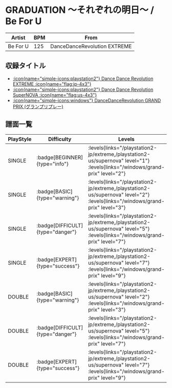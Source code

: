 # GRADUATION ～それぞれの明日～ / Be For U

|Artist|BPM|From|
|------|---|----|
|Be For U|125|DanceDanceRevolution EXTREME|

## 収録タイトル

- [:icon{name="simple-icons:playstation2"} Dance Dance Revolution EXTREME :icon{name="flag:jp-4x3"}](/playstation2-jp/extreme)
- [:icon{name="simple-icons:playstation2"} Dance Dance Revolution SuperNOVA :icon{name="flag:us-4x3"}](/playstation2-us/supernova)
- [:icon{name="simple-icons:windows"} DanceDanceRevolution GRAND PRIX (グランプリプレー)](/windows/grand-prix)

## 譜面一覧

|PlayStyle|Difficulty|Levels|Notes|Movie|
|---------|----------|------|-----|-----|
|SINGLE| :badge[BEGINNER]{type="info"}| :levels{links="/playstation2-jp/extreme,/playstation2-us/supernova" level="1"}  :levels{links="/windows/grand-prix" level="2"}|90/0||
|SINGLE| :badge[BASIC]{type="warning"}| :levels{links="/playstation2-jp/extreme,/playstation2-us/supernova" level="2"}  :levels{links="/windows/grand-prix" level="3"}|110/0||
|SINGLE| :badge[DIFFICULT]{type="danger"}| :levels{links="/playstation2-jp/extreme,/playstation2-us/supernova" level="5"}  :levels{links="/windows/grand-prix" level="7"}|192/11||
|SINGLE| :badge[EXPERT]{type="success"}| :levels{links="/playstation2-jp/extreme,/playstation2-us/supernova" level="7"}  :levels{links="/windows/grand-prix" level="9"}|274/1||
|DOUBLE| :badge[BASIC]{type="warning"}| :levels{links="/playstation2-jp/extreme,/playstation2-us/supernova" level="2"}  :levels{links="/windows/grand-prix" level="3"}|116/0||
|DOUBLE| :badge[DIFFICULT]{type="danger"}| :levels{links="/playstation2-jp/extreme,/playstation2-us/supernova" level="5"}  :levels{links="/windows/grand-prix" level="7"}|181/10||
|DOUBLE| :badge[EXPERT]{type="success"}| :levels{links="/playstation2-jp/extreme,/playstation2-us/supernova" level="7"}  :levels{links="/windows/grand-prix" level="9"}|245/5||
